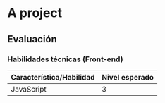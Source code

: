 # A project

## Evaluación

### Habilidades técnicas (Front-end)

| Característica/Habilidad | Nivel esperado |
|--------------------------|----------------|
| JavaScript               | 3              |
